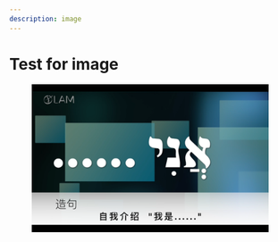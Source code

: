 ```yaml
---
description: image
---
```


# Test for image



<figure><img src="../.gitbook/assets/1-20240225102817396.png" alt=""><figcaption></figcaption></figure>
